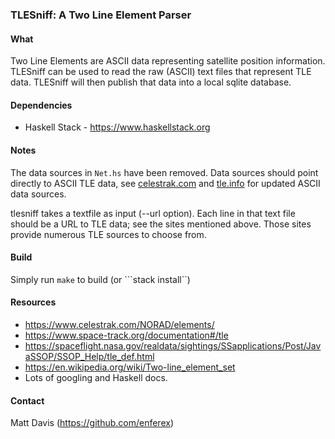 ### TLESniff: A Two Line Element Parser

#### What
Two Line Elements are ASCII data representing satellite position information.
TLESniff can be used to read the raw (ASCII) text files that represent TLE data.
TLESniff will then publish that data into a local sqlite database.

#### Dependencies
* Haskell Stack - https://www.haskellstack.org

#### Notes
The data sources in `Net.hs` have been removed.  Data sources should point
directly to ASCII TLE data, see [celestrak.com](https://www.celestrak.com) and
[tle.info](https://www.tle.info) for updated ASCII data sources.

tlesniff takes a textfile as input (--url option).  Each line in that text file
should be a URL to TLE data; see the sites mentioned above.  Those sites provide
numerous TLE sources to choose from.

#### Build
Simply run `make` to build (or ```stack install``)

#### Resources
* https://www.celestrak.com/NORAD/elements/
* https://www.space-track.org/documentation#/tle
* https://spaceflight.nasa.gov/realdata/sightings/SSapplications/Post/JavaSSOP/SSOP_Help/tle_def.html
* https://en.wikipedia.org/wiki/Two-line_element_set
* Lots of googling and Haskell docs.

#### Contact
Matt Davis (https://github.com/enferex)
